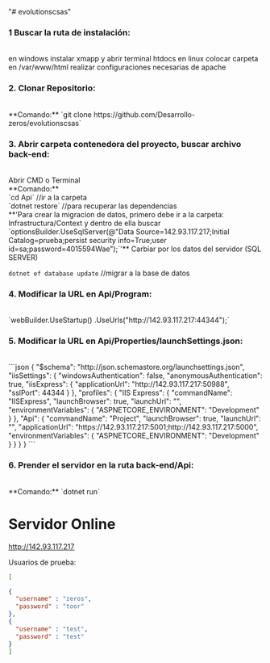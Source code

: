 "# evolutionscsas" 



<h3>1 Buscar la ruta de instalación: </h3>
<br>
en windows instalar xmapp y abrir terminal htdocs
en linux colocar carpeta en /var/www/html 
realizar configuraciones necesarias de apache

<h3>2. Clonar Repositorio: </h3>
<br>
**Comando:**
`git clone https://github.com/Desarrollo-zeros/evolutionscsas`




<h3>3. Abrir carpeta contenedora del proyecto, buscar archivo back-end: </h3>
<br>
Abrir CMD o Terminal
<br>
**Comando:**
<br>
`cd Api`  //ir a la carpeta
<br>
`dotnet restore` //para recuperar las dependencias
<br>
**'Para crear la migracion de datos, primero debe ir a la carpeta:
 Infrastructura/Context y dentro de ella buscar `optionsBuilder.UseSqlServer(@"Data Source=142.93.117.217;Initial Catalog=prueba;persist security info=True;user id=sa;password=4015594Wae");`'**
Carbiar por los datos del servidor (SQL SERVER)
<br>

`dotnet ef database update` //migrar a la base de datos



<h3>4. Modificar la URL en Api/Program: </h3>
<br>
`webBuilder.UseStartup<Startup>()
                        .UseUrls("http://142.93.117.217:44344");`
<br>

<h3>5. Modificar la URL en Api/Properties/launchSettings.json: </h3>
<br>
```json
{
   "$schema": "http://json.schemastore.org/launchsettings.json",
   "iisSettings": {
     "windowsAuthentication": false,
     "anonymousAuthentication": true,
     "iisExpress": {
       "applicationUrl": "http://142.93.117.217:50988",
       "sslPort": 44344
     }
   },
   "profiles": {
     "IIS Express": {
       "commandName": "IISExpress",
       "launchBrowser": true,
       "launchUrl": "",
       "environmentVariables": {
         "ASPNETCORE_ENVIRONMENT": "Development"
       }
     },
     "Api": {
       "commandName": "Project",
       "launchBrowser": true,
       "launchUrl": "",
       "applicationUrl": "https://142.93.117.217:5001;http://142.93.117.217:5000",
       "environmentVariables": {
         "ASPNETCORE_ENVIRONMENT": "Development"
       }
     }
   }
 }
```
<h3>6. Prender el servidor en la ruta back-end/Api: </h3>
<br>
**Comando:**
`dotnet run`


<h1>Servidor Online</h1>

http://142.93.117.217

Usuarios de prueba:

```json
[

{
  "username" : "zeros",
  "password" : "toor"
},
{
  "username" : "test",
  "password" : "test"
}
]
```
